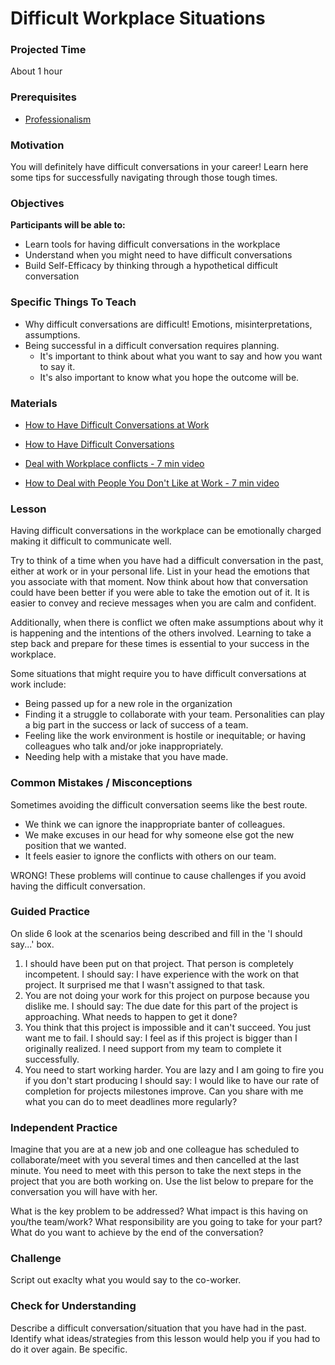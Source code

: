 # Difficult Workplace Situations

### Projected Time
About 1 hour

### Prerequisites
- [Professionalism](professionalism.md)

### Motivation

You will definitely have difficult conversations in your career! Learn here some tips for successfully navigating through those tough times.


### Objectives

**Participants will be able to:**

- Learn tools for having difficult conversations in the workplace
- Understand when you might need to have difficult conversations 
- Build Self-Efficacy by thinking through a hypothetical difficult conversation 


### Specific Things To Teach

- Why difficult conversations are difficult! Emotions, misinterpretations, assumptions.
- Being successful in a difficult conversation requires planning. 
	- It's important to think about what you want to say and how you want to say it.
	- It's also important to know what you hope the outcome will be. 

### Materials

- [How to Have Difficult Conversations at Work](https://www.forbes.com/sites/ashiraprossack1/2018/10/28/how-to-have-difficult-conversations-at-work/#27b1f5a410b7)
- [How to Have Difficult Conversations](https://www.psychologytoday.com/us/blog/some-assembly-required/201703/how-have-difficult-conversations)

- [Deal with Workplace conflicts - 7 min video](https://www.youtube.com/watch?v=qDfSYz0PX9g)

- [How to Deal with People You Don't Like at Work - 7 min video](https://www.youtube.com/watch?v=Pm8kU37u0Ho)

### Lesson

Having difficult conversations in the workplace can be emotionally charged making it difficult to communicate well.

Try to think of a time when you have had a difficult conversation in the past, either at work or in your personal life. List in your head the emotions that you associate with that moment. Now think about how that conversation could have been better if you were able to take the emotion out of it. It is easier to convey and recieve messages when you are calm and confident. 

Additionally, when there is conflict we often make assumptions about why it is happening and the intentions of the others involved. Learning to take a step back and prepare for these times is essential to your success in the workplace. 

Some situations that might require you to have difficult conversations at work include:

- Being passed up for a new role in the organization
- Finding it a struggle to collaborate with your team. Personalities can play a big part in the success or lack of success of a team. 
- Feeling like the work environment is hostile or inequitable; or having colleagues who talk and/or joke inappropriately.
- Needing help with a mistake that you have made. 


### Common Mistakes / Misconceptions

Sometimes avoiding the difficult conversation seems like the best route. 

- We think we can ignore the inappropriate banter of colleagues.
- We make excuses in our head for why someone else got the new position that we wanted.
- It feels easier to ignore the conflicts with others on our team.

WRONG! These problems will continue to cause challenges if you avoid having the difficult conversation. 


### Guided Practice

On slide 6 look at the scenarios being described and fill in the 'I should say...' box.
1. I should have been put on that project. That person is completely incompetent.
	I should say: I have experience with the work on that project. It surprised me that I wasn't assigned to that task.
2. You are not doing your work for this project on purpose because you dislike me.
	I should say: The due date for this part of the project is approaching. What needs to happen to get it done?
3. You think that this project is impossible and it can't succeed. You just want me to fail.
	I should say: I feel as if this project is bigger than I originally realized. I need support from my team to complete it successfully. 
4. You need to start working harder. You are lazy and I am going to fire you if you don't start producing
	I should say: I would like to have our rate of completion for projects milestones improve. Can you share with me what you can do to meet deadlines more regularly?





### Independent Practice

Imagine that you are at a new job and one colleague has scheduled to collaborate/meet with you several times and then cancelled at the last minute. You need to meet with this person to take the next steps in the project that you are both working on. Use the list below to prepare for the conversation you will have with her.

What is the key problem to be addressed? 
What impact is this having on you/the team/work?
What responsibility are you going to take for your part?
What do you want to achieve by the end of the conversation?


### Challenge

Script out exaclty what you would say to the co-worker. 


### Check for Understanding

Describe a difficult conversation/situation that you have had in the past. Identify what ideas/strategies from this lesson would help you if you had to do it over again. Be specific. 
